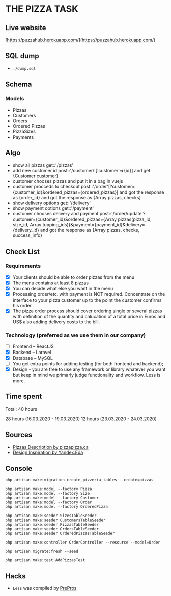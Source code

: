 # THE PIZZA TASK

## Live website

[https://puzzahub.herokuapp.com/](https://puzzahub.herokuapp.com/)

## SQL dump

-   `./dump.sql`

## Schema

### Models

-   Pizzas
-   Customers
-   Orders
-   Ordered Pizzas
-   PizzaSizes
-   Payments

## Algo

-   show all pizzas get::'/pizzas'
-   add new customer id post::'/customer/'['customer'=>{id}]
    and get {Customer customer}
-   customer chooses pizzas and put it in a bag in vuejs
-   customer procceds to checkout post::'/order'[?customer={customer_id}&ordered_pizzas={ordered_pizzas}]
    and got the response as {order_id}
    and got the response as {Array pizzas, checks}
-   show delivery options get::'/delivery'
-   show payment options get::'/payment'
-   customer chooses delivery and payment post::'/order/update'?customer={customer_id}&ordered_pizzas={Array pizzas(pizza_id, size_id, Array topping_ids)}&payment={payment_id}&delivery={delivery_id}
    and got the response as {Array pizzas, checks, success_info}

## Check List

### Requirements

-   [x] Your clients should be able to order pizzas from the menu
-   [x] The menu contains at least 8 pizzas
-   [x] You can decide what else you want in the menu
-   [x] Processing order/etc. with payment is NOT required. Concentrate on the interface to your pizza customer up to the point the customer confirms his order.
-   [x] The pizza order process should cover ordering single or several pizzas with definition of the quantity and calucation of a total price in Euros and US\$ also adding delivery costs to the bill.

### Technology (preferred as we use them in our company)

-   [ ] Frontend – ReactJS
-   [x] Backend – Laravel
-   [x] Database – MySQL
-   [ ] You get extra points for adding testing (for both frontend and backend);
-   [x] Design - you are free to use any framework or library whatever you want but keep in mind we primarly judge functionality and workflow. Less is more.

## Time spent

Total: 40 hours

28 hours (16.03.2020 - 19.03.2020)
12 hours (23.03.2020 - 24.03.2020)

## Sources

-   [Pizzas Description by pizzapizza.ca](https://www5.pizzapizza.ca/catalog/products/meat-favourites-12020/store/1/delivery)
-   [Design Inspiration by Yandex.Eda](https://eda.yandex/)

## Console

```
php artisan make:migration create_pizzeria_tables --create=pizzas

php artisan make:model --factory Pizza
php artisan make:model --factory Size
php artisan make:model --factory Customer
php artisan make:model --factory Order
php artisan make:model --factory OrderedPizza

php artisan make:seeder SizesTableSeeder
php artisan make:seeder CustomersTableSeeder
php artisan make:seeder PizzasTableSeeder
php artisan make:seeder OrdersTableSeeder
php artisan make:seeder OrderedPizzasTableSeeder

php artisan make:controller OrderController --resource --model=Order

php artisan migrate:fresh --seed

php artisan make:test AddPizzasTest
```

## Hacks

-   `Less` was compiled by [PrePros](https://prepros.io/)
